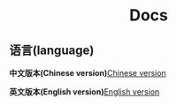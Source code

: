 <h1 align="center">Docs</h1>


## 语言(language)
**中文版本(Chinese version)**[Chinese version](zh/readme.md)

**英文版本(English version)**[English version](en/readme.md)